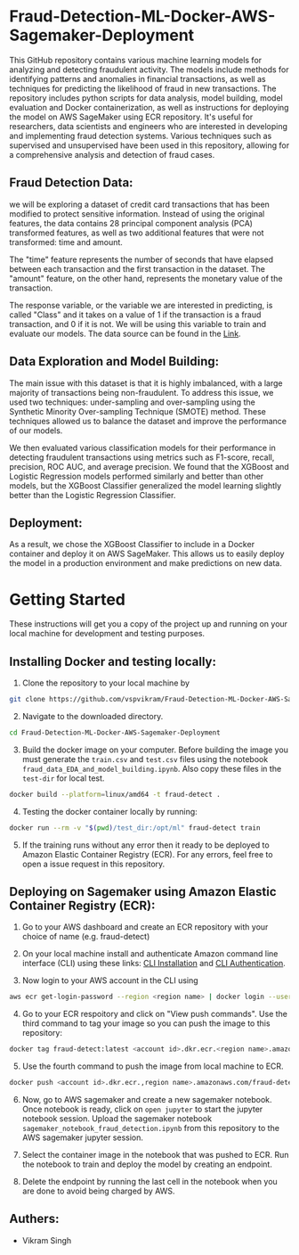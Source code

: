 # Fraud-Detection-ML-Docker-AWS-Sagemaker-Deployment

This GitHub repository contains various machine learning models for analyzing and detecting fraudulent activity. The models include methods for identifying patterns and anomalies in financial transactions, as well as techniques for predicting the likelihood of fraud in new transactions. The repository includes python scripts for data analysis, model building, model evaluation and Docker containerization, as well as instructions for deploying the model on AWS SageMaker using ECR repository. It's useful for researchers, data scientists and engineers who are interested in developing and implementing fraud detection systems. Various techniques such as supervised and unsupervised have been used in this repository, allowing for a comprehensive analysis and detection of fraud cases.

## Fraud Detection Data:
we will be exploring a dataset of credit card transactions that has been modified to protect sensitive information. Instead of using the original features, the data contains 28 principal component analysis (PCA) transformed features, as well as two additional features that were not transformed: time and amount.

The "time" feature represents the number of seconds that have elapsed between each transaction and the first transaction in the dataset. The "amount" feature, on the other hand, represents the monetary value of the transaction.

The response variable, or the variable we are interested in predicting, is called "Class" and it takes on a value of 1 if the transaction is a fraud transaction, and 0 if it is not. We will be using this variable to train and evaluate our models. The data source can be found in the [Link](https://www.kaggle.com/datasets/mlg-ulb/creditcardfraud).

## Data Exploration and Model Building:

The main issue with this dataset is that it is highly imbalanced, with a large majority of transactions being non-fraudulent. To address this issue, we used two techniques: under-sampling and over-sampling using the Synthetic Minority Over-sampling Technique (SMOTE) method. These techniques allowed us to balance the dataset and improve the performance of our models.

We then evaluated various classification models for their performance in detecting fraudulent transactions using metrics such as F1-score, recall, precision, ROC AUC, and average precision. We found that the XGBoost and Logistic Regression models performed similarly and better than other models, but the XGBoost Classifier generalized the model learning slightly better than the Logistic Regression Classifier.

## Deployment:

As a result, we chose the XGBoost Classifier to include in a Docker container and deploy it on AWS SageMaker. This allows us to easily deploy the model in a production environment and make predictions on new data.


# Getting Started
These instructions will get you a copy of the project up and running on your local machine for development and testing purposes.


## Installing Docker and testing locally:
1. Clone the repository to your local machine by

```bash
git clone https://github.com/vspvikram/Fraud-Detection-ML-Docker-AWS-Sagemaker-Deployment.git
```

2. Navigate to the downloaded directory.

```bash
cd Fraud-Detection-ML-Docker-AWS-Sagemaker-Deployment
```

3. Build the docker image on your computer. Before building the image you must generate the ```train.csv``` and ```test.csv``` files using the notebook ```fraud_data_EDA_and_model_building.ipynb```. Also copy these files in the ```test-dir``` for local test.

```bash
docker build --platform=linux/amd64 -t fraud-detect .
```

4. Testing the docker container locally by running:
```bash
docker run --rm -v "$(pwd)/test_dir:/opt/ml" fraud-detect train
```

5. If the training runs without any error then it ready to be deployed to Amazon Elastic Container Registry (ECR). For any errors, feel free to open a issue request in this repository.


## Deploying on Sagemaker using Amazon Elastic Container Registry (ECR):

1. Go to your AWS dashboard and create an ECR repository with your choice of name (e.g. fraud-detect)

2. On your local machine install and authenticate Amazon command line interface (CLI) using these links: [CLI Installation](https://github.com/tchapi/markdown-cheatsheet/blob/master/README.md) and [CLI Authentication](https://docs.aws.amazon.com/AmazonECR/latest/userguide/Registries.html#registry_auth).

3. Now login to your AWS account in the CLI using
```bash
aws ecr get-login-password --region <region name> | docker login --username AWS --password-stdin <account-id>.dkr.ecr.<region name>.amazonaws.com
```

4. Go to your ECR respoitory and click on "View push commands". Use the third command to tag your image so you can push the image to this repository:
```bash
docker tag fraud-detect:latest <account id>.dkr.ecr.<region name>.amazonaws.com/fraud-detect:latest
```

5. Use the fourth command to push the image from local machine to ECR.
```bash
docker push <account id>.dkr.ecr.,region name>.amazonaws.com/fraud-detect:latest
```

6. Now, go to AWS sagemaker and create a new sagemaker notebook. Once notebook is ready, click on ```open jupyter``` to start the jupyter notebook session. Upload the sagemaker notebook ```sagemaker_notebook_fraud_detection.ipynb``` from this repository to the AWS sagemaker jupyter session.

7. Select the container image in the notebook that was pushed to ECR. Run the notebook to train and deploy the model by creating an endpoint.

8. Delete the endpoint by running the last cell in the notebook when you are done to avoid being charged by AWS.

## Authers:
* Vikram Singh
